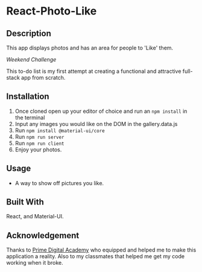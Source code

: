 # React-Photo-Like

## Description

This app displays photos and has an area for people to 'Like' them. 

_Weekend Challenge_

This to-do list is my first attempt at creating a functional and attractive full-stack app from scratch.

## Installation

1. Once cloned open up your editor of choice and run an `npm install` in the terminal
2. Input any images you would like on the DOM in the gallery.data.js
3. Run `npm install @material-ui/core`
4. Run `npm run server` 
5. Run `npm run client`
6. Enjoy your photos.

## Usage

- A way to show off pictures you like.

## Built With

React, and Material-UI.

## Acknowledgement
Thanks to [Prime Digital Academy](www.primeacademy.io) who equipped and helped me to make this application a reality. Also to my classmates that helped me get my code working when it broke.

